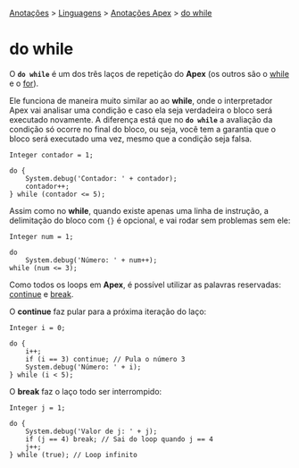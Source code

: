 <link rel="stylesheet" type="text/css" href="../../CSS/dark-theme.css">

[Anotações](../../) > [Linguagens](../Index.md) > [Anotações Apex](./Index.md) > [do while](./DoWhile.md)

# do while

O **`do while`**  é um dos três laços de repetição do **Apex** (os outros são o [while](./While.md) e o [for](./For.md)).

Ele funciona de maneira muito similar ao ao **while**, onde o interpretador Apex vai analisar uma condição e caso ela seja verdadeira o bloco será executado novamente. A diferença está que no **`do while`** a avaliação da condição só ocorre no final do bloco, ou seja, você tem a garantia que o bloco será executado uma vez, mesmo que a condição seja falsa.

```apex
Integer contador = 1;

do {
    System.debug('Contador: ' + contador);
    contador++;
} while (contador <= 5);
```

Assim como no **while**, quando existe apenas uma linha de instrução, a delimitação do bloco com `{}` é opcional, e vai rodar sem problemas sem ele: 

```apex
Integer num = 1;

do 
    System.debug('Número: ' + num++);
while (num <= 3);
```

Como todos os loops em **Apex**, é possível utilizar as palavras reservadas: [continue](./Continue.md) e [break](./Break.md).

O **continue** faz pular para a próxima iteração do laço:

```apex
Integer i = 0;

do {
    i++;
    if (i == 3) continue; // Pula o número 3
    System.debug('Número: ' + i);
} while (i < 5);
```

O **break** faz o laço todo ser interrompido:

```apex
Integer j = 1;

do {
    System.debug('Valor de j: ' + j);
    if (j == 4) break; // Sai do loop quando j == 4
    j++;
} while (true); // Loop infinito

```